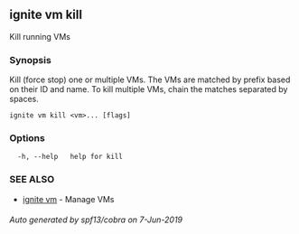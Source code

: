 ## ignite vm kill

Kill running VMs

### Synopsis


Kill (force stop) one or multiple VMs. The VMs are matched by prefix based
on their ID and name. To kill multiple VMs, chain the matches separated
by spaces.


```
ignite vm kill <vm>... [flags]
```

### Options

```
  -h, --help   help for kill
```

### SEE ALSO

* [ignite vm](ignite_vm.md)	 - Manage VMs

###### Auto generated by spf13/cobra on 7-Jun-2019
